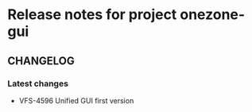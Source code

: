 # Release notes for project onezone-gui


CHANGELOG
---------

### Latest changes

* VFS-4596 Unified GUI first version
